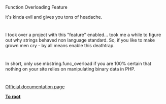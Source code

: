 # 
  Function Overloading Feature
 



it&apos;s kinda evil and gives you tons of headache.  

#

I took over a project with this "feature" enabled... took me a while to figure out why strings behaved non language standard. So, if you like to make grown men cry - by all means enable this deathtrap.  

#

In short, only use mbstring.func_overload if you are 100% certain that nothing on your site relies on manipulating binary data in PHP.  

#

[Official documentation page](https://www.php.net/manual/en/mbstring.overload.php)

**[To root](/README.md)**